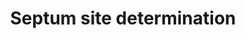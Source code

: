 ---
annotations:
- type: Pathway Ontology
  value: regulatory pathway
authors:
- Fehrhart
- Lindarieswijk
- MaintBot
description: In Escherichia coli, division site selection is regulated in part by
  the Min-protein system. Oscillations of the Min proteins from pole to pole every
  approximately 40 sec have been revealed by in vivo studies of GFP fusions. The dynamic
  oscillatory structures produced by the Min proteins, including a ring of MinE protein,
  compact polar zones of MinD, and zebra-striped oscillations in filamentous cells,
  remain unexplained. We show that the Min oscillations, including mutant phenotypes,
  can be accounted for by in vitro-observed interactions involving MinD and MinE,
  with a crucial role played by the rate of nucleotide exchange. Recent discoveries
  suggest that protein oscillations may play a general role in proper chromosome and
  plasmid partitioning. (Huang KC et al. 2003)
last-edited: 2019-08-16
organisms:
- Escherichia coli
redirect_from:
- /index.php/Pathway:WP3538
- /instance/WP3538
schema-jsonld:
- '@context': https://schema.org/
  '@id': https://wikipathways.github.io/pathways/WP3538.html
  '@type': Dataset
  creator:
    '@type': Organization
    name: WikiPathways
  description: In Escherichia coli, division site selection is regulated in part by
    the Min-protein system. Oscillations of the Min proteins from pole to pole every
    approximately 40 sec have been revealed by in vivo studies of GFP fusions. The
    dynamic oscillatory structures produced by the Min proteins, including a ring
    of MinE protein, compact polar zones of MinD, and zebra-striped oscillations in
    filamentous cells, remain unexplained. We show that the Min oscillations, including
    mutant phenotypes, can be accounted for by in vitro-observed interactions involving
    MinD and MinE, with a crucial role played by the rate of nucleotide exchange.
    Recent discoveries suggest that protein oscillations may play a general role in
    proper chromosome and plasmid partitioning. (Huang KC et al. 2003)
  keywords:
  - Phosphate
  - MinD
  - 'ATP '
  - 'ADP '
  - MinE
  license: CC0
  name: Septum site determination
seo: CreativeWork
title: Septum site determination
wpid: WP3538
---